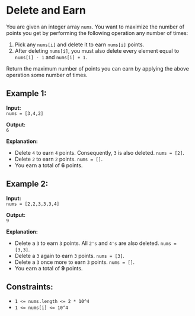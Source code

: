 # Delete and Earn

You are given an integer array `nums`. You want to maximize the number of points you get by performing the following operation any number of times:

1. Pick any `nums[i]` and delete it to earn `nums[i]` points.
2. After deleting `nums[i]`, you must also delete every element equal to `nums[i] - 1` and `nums[i] + 1`.

Return the maximum number of points you can earn by applying the above operation some number of times.

## Example 1:

**Input:**  
`nums = [3,4,2]`  

**Output:**  
`6`  

**Explanation:**  
- Delete `4` to earn `4` points. Consequently, `3` is also deleted. `nums = [2]`.
- Delete `2` to earn `2` points. `nums = []`.
- You earn a total of **6** points.

## Example 2:

**Input:**  
`nums = [2,2,3,3,3,4]`  

**Output:**  
`9`  

**Explanation:**  
- Delete a `3` to earn `3` points. All `2's` and `4's` are also deleted. `nums = [3,3]`.
- Delete a `3` again to earn `3` points. `nums = [3]`.
- Delete a `3` once more to earn `3` points. `nums = []`.
- You earn a total of **9** points.

## Constraints:

- `1 <= nums.length <= 2 * 10^4`
- `1 <= nums[i] <= 10^4`